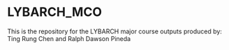 # LYBARCH_MCO
This is the repository for the LYBARCH major course outputs produced by: Ting Rung Chen and Ralph Dawson Pineda
